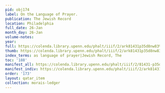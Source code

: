 ```yaml
---
pid: obj174
label: On the Language of Prayer.
publication: The Jewish Record
location: Philadelphia
full_date: 26-Jan
month_day: 26-Jan
volume-notes:
year:
full: https://colenda.library.upenn.edu/phalt/iiif/2/ark81431p35d8nw83%2FSHA256E-s7317070--4fa3545480f1d1e11daa3f233aa7489428daa27d0528610e16a8779826892b77.jpeg/full/3500,/0/default.jpg
thumb: https://colenda.library.upenn.edu/phalt/iiif/2/ark81431p35d8nw83%2FSHA256E-s7317070--4fa3545480f1d1e11daa3f233aa7489428daa27d0528610e16a8779826892b77.jpeg/full/!200,200/0/default.jpg
index_terms: as language of prayer|Jewish Record, The
toc: '188'
manifest_all: https://colenda.library.upenn.edu/phalt/iiif/2/81431-p35d8nw83/manifest
manifest_indiv: https://colenda.library.upenn.edu/phalt/iiif/2/ark81431p35d8nw83%2FSHA256E-s7317070--4fa3545480f1d1e11daa3f233aa7489428daa27d0528610e16a8779826892b77.jpeg
order: '173'
layout: qatar_item
collection: morais-ledger
---
```

